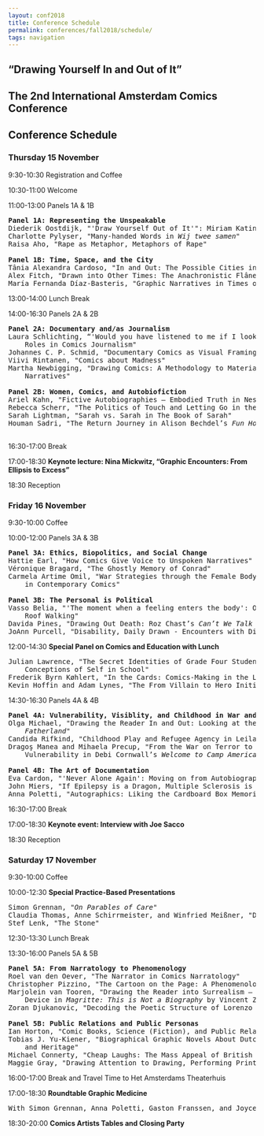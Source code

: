 ```yaml
---
layout: conf2018
title: Conference Schedule
permalink: conferences/fall2018/schedule/
tags: navigation
---
```


## “Drawing Yourself In and Out of It”  
## The 2nd International Amsterdam Comics Conference

## Conference Schedule

### __Thursday 15 November__

9:30-10:30	Registration and Coffee

10:30-11:00	Welcome

11:00-13:00	Panels 1A & 1B

<pre>
<b>Panel 1A: Representing the Unspeakable</b>
Diederik Oostdijk, "'Draw Yourself Out of It'": Miriam Katin's Graphic Metamorphosis of Trauma"
Charlotte Pylyser, "Many-handed Words in <i>Wij twee samen</i>"
Raisa Aho, "Rape as Metaphor, Metaphors of Rape" 

<b>Panel 1B: Time, Space, and the City</b>
Tânia Alexandra Cardoso, "In and Out: The Possible Cities in Procurando São Paulo"
Alex Fitch, "Drawn into Other Times: The Anachronistic Flâneur in the Work of Alan Moore"
María Fernanda Díaz-Basteris, "Graphic Narratives in Times of Crisis: Healing Collective Trauma"
</pre>

13:00-14:00	Lunch Break

14:00-16:30	Panels 2A & 2B

<pre>
<b>Panel 2A: Documentary and/as Journalism</b>
Laura Schlichting, “'Would you have listened to me if I looked like this?': The ‘Cartoon-Me’ and its 
	Roles in Comics Journalism" 
Johannes C. P. Schmid, "Documentary Comics as Visual Framing"
Viivi Rintanen, "Comics about Madness"
Martha Newbigging, "Drawing Comics: A Methodology to Materialize Queer Presence within Family 
	Narratives"

<b>Panel 2B: Women, Comics, and Autobiofiction</b>
Ariel Kahn, "Fictive Autobiographies – Embodied Truth in Nested Feminist Narratives"
Rebecca Scherr, "The Politics of Touch and Letting Go in the Works of Phoebe Gloeckner" 
Sarah Lightman, "Sarah vs. Sarah in The Book of Sarah"
Houman Sadri, "The Return Journey in Alison Bechdel’s <i>Fun Home</i>"
 </pre>
 
16:30-17:00	Break

17:00-18:30 __Keynote lecture: Nina Mickwitz, “Graphic Encounters: From Ellipsis to Excess”__

18:30		Reception

### __Friday 16 November__

9:30-10:00	Coffee

10:00-12:00	Panels 3A & 3B

<pre>
<b>Panel 3A: Ethics, Biopolitics, and Social Change</b>
Hattie Earl, "How Comics Give Voice to Unspoken Narratives"
Véronique Bragard, "The Ghostly Memory of Conrad"
Carmela Artime Omil, "War Strategies through the Female Body: Women and the Spanish Civil War 
	in Contemporary Comics"

<b>Panel 3B: The Personal is Political</b>
Vasso Belia, "'The moment when a feeling enters the body': On the Politics of Drawing, Writing, and 
	Roof Walking"
Davida Pines, "Drawing Out Death: Roz Chast’s <i>Can’t We Talk about Something More Pleasant?</i>"
JoAnn Purcell, "Disability, Daily Drawn - Encounters with Difference"
</pre>

12:00-14:30	__Special Panel on Comics and Education with Lunch__

<pre>
Julian Lawrence, "The Secret Identities of Grade Four Students: Making Comics and Negotiating 
	Conceptions of Self in School"
Frederik Byrn Køhlert, "In the Cards: Comics-Making in the Literature Classroom"
Kevin Hoffin and Adam Lynes, "The From Villain to Hero Initiative: An Origin Story" 
</pre>

14:30-16:30	Panels 4A & 4B

<pre>
<b>Panel 4A: Vulnerability, Visiblity, and Childhood in War and Conflict</b>
Olga Michael, "Drawing the Reader In and Out: Looking at the Children in Nina Bunjevac’s 
	<i>Fatherland</i>"
Candida Rifkind, "Childhood Play and Refugee Agency in Leila Abdelrazaq’s <i>Baddawi</i>"
Dragoş Manea and Mihaela Precup, "From the War on Terror to the Refugee Crisis: Representing 
	Vulnerability in Debi Cornwall’s <i>Welcome to Camp America and Kate Evans’s Threads</i>"

<b>Panel 4B: The Art of Documentation</b>
Eva Cardon, "'Never Alone Again': Moving on from Autobiography"
John Miers, "If Epilepsy is a Dragon, Multiple Sclerosis is a…"
Anna Poletti, "Autographics: Liking the Cardboard Box Memorial"
</pre>

16:30-17:00	Break

17:00-18:30	__Keynote event: Interview with Joe Sacco__

18:30		Reception

### __Saturday 17 November__

9:30-10:00	Coffee

10:00-12:30 __Special Practice-Based Presentations__

<pre>
Simon Grennan, "<i>On Parables of Care</i>"
Claudia Thomas, Anne Schirrmeister, and Winfried Meißner, "Don't Be Afraid of Surgery!" 
Stef Lenk, "The Stone"
</pre>

12:30-13:30	Lunch Break

13:30-16:00	Panels 5A & 5B

<pre>
<b>Panel 5A: From Narratology to Phenomenology</b>
Roel van den Oever, "The Narrator in Comics Narratology"
Christopher Pizzino, "The Cartoon on the Page: A Phenomenology of Reading"
Marjolein van Tooren, "Drawing the Reader into Surrealism – Interpicturality as a Biographical 
	Device in <i>Magritte: This is Not a Biography</i> by Vincent Zabus and Thomas Campi"
Zoran Djukanovic, "Decoding the Poetic Structure of Lorenzo Mattotti’s <i>Fires</i>" 

<b>Panel 5B: Public Relations and Public Personas</b>
Ian Horton, "Comic Books, Science (Fiction), and Public Relations"
Tobias J. Yu-Kiener, "Biographical Graphic Novels About Dutch Painters: Questions of Adaptation 
	and Heritage"
Michael Connerty, "Cheap Laughs: The Mass Appeal of British Comics in the 1890s"
Maggie Gray, "Drawing Attention to Drawing, Performing Print: Alan Moore, Underground Cartoonist"
</pre>

16:00-17:00	Break and Travel Time to Het Amsterdams Theaterhuis

17:00-18:30	__Roundtable Graphic Medicine__
<pre>With Simon Grennan, Anna Poletti, Gaston Franssen, and Joyce Lamerichs</pre>

18:30-20:00	__Comics Artists Tables and Closing Party__
